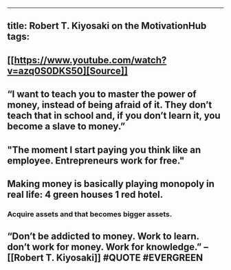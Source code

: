 
---
title: Robert T. Kiyosaki on the MotivationHub
tags:
---
## [[https://www.youtube.com/watch?v=azq0S0DKS50][Source]] 
## “I want to teach you to master the power of money, instead of being afraid of it. They don’t teach that in school and, if you don’t learn it, you become a slave to money.”
## "The moment I start paying you think like an employee. Entrepreneurs work for free."
## Making money is basically playing monopoly in real life: 4 green houses 1 red hotel.
### Acquire assets and that becomes bigger assets.
## “Don’t be addicted to money. Work to learn. don’t work for money. Work for knowledge.” – [[Robert T. Kiyosaki]] #QUOTE #EVERGREEN
